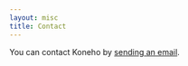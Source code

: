 ```yaml
---
layout: misc
title: Contact
---
```


You can contact Koneho by [sending an email](mailto:email@email.com).
